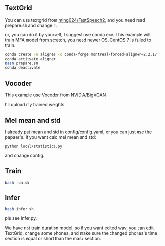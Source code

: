 ## TextGrid

You can use textgrid from [ming024/FastSpeech2](https://github.com/ming024/FastSpeech2), and you need read prepare.sh  and change it. 

or, you can do it by yourself, I suggest use conda env. This example will train MFA model from scratch, you need newer OS, CentOS 7 is failed to train.

```bash
conda create -n aligner -c conda-forge montreal-forced-aligner=2.2.17 -y
conda actitvate aligner
bash prepare.sh
conda deactivate
```

## Vocoder
This example use Vocoder from [NVIDIA/BigVGAN](https://github.com/NVIDIA/BigVGAN)

I'll upload my trained weights.


## Mel mean and std

I already put mean and std in config/config.yaml, or you can just use the papaer's.
If you want calc mel mean and std:

```bash
python local/statistics.py
```

and change config.


## Train

```bash
bash run.sh
```

## Infer
```bash
bash infer.sh
```


pls see infer.py.


We have not train duration model, so if you want edited wav, you can edit TextGrid, change some phones, and make sure the changed phones's time section is equal or short than the mask section.



